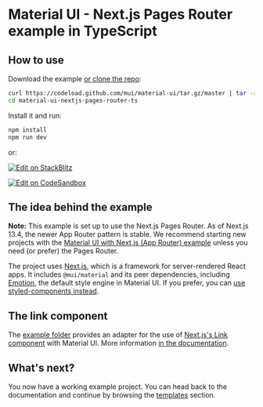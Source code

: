 # Material UI - Next.js Pages Router example in TypeScript

## How to use

Download the example [or clone the repo](https://github.com/mui/material-ui):

<!-- #repo-reference -->

```bash
curl https://codeload.github.com/mui/material-ui/tar.gz/master | tar -xz --strip=2  material-ui-master/examples/material-ui-nextjs-pages-router-ts
cd material-ui-nextjs-pages-router-ts
```

Install it and run:

```bash
npm install
npm run dev
```

or:

<!-- #repo-reference -->

[![Edit on StackBlitz](https://developer.stackblitz.com/img/open_in_stackblitz.svg)](https://stackblitz.com/github/mui/material-ui/tree/master/examples/material-ui-nextjs-pages-router-ts)

[![Edit on CodeSandbox](https://codesandbox.io/static/img/play-codesandbox.svg)](https://codesandbox.io/p/sandbox/github/mui/material-ui/tree/master/examples/material-ui-nextjs-pages-router-ts)

## The idea behind the example

**Note:** This example is set up to use the Next.js Pages Router.
As of Next.js 13.4, the newer App Router pattern is stable.
We recommend starting new projects with the [Material UI with Next.js (App Router) example](https://github.com/mui/material-ui/tree/master/examples/material-ui-nextjs-ts) unless you need (or prefer) the Pages Router.

<!-- #host-reference -->

The project uses [Next.js](https://github.com/vercel/next.js), which is a framework for server-rendered React apps.
It includes `@mui/material` and its peer dependencies, including [Emotion](https://emotion.sh/docs/introduction), the default style engine in Material UI.
If you prefer, you can [use styled-components instead](https://mui.com/material-ui/integrations/interoperability/#styled-components).

## The link component

<!-- #repo-reference -->
<!-- #host-reference -->

The [example folder](https://github.com/mui/material-ui/tree/HEAD/examples/material-ui-nextjs-pages-router-ts) provides an adapter for the use of [Next.js's Link component](https://nextjs.org/docs/pages/api-reference/components/link) with Material UI.
More information [in the documentation](https://mui.com/material-ui/integrations/routing/#next-js-pages-router).

## What's next?

<!-- #host-reference -->

You now have a working example project.
You can head back to the documentation and continue by browsing the [templates](https://mui.com/material-ui/getting-started/templates/) section.

